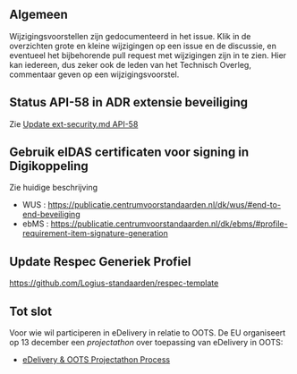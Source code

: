 ## Algemeen

Wijzigingsvoorstellen zijn gedocumenteerd in het issue. Klik in de overzichten grote en kleine wijzigingen op een issue en de discussie, en eventueel het bijbehorende pull request met wijzigingen zijn in te zien. Hier kan iedereen, dus zeker ook de leden van het Technisch Overleg, commentaar geven op een wijzigingsvoorstel.

## Status API-58 in ADR extensie beveiliging

Zie [Update ext-security.md API-58](https://github.com/Geonovum/KP-APIs/pull/464)


## Gebruik eIDAS certificaten voor signing in Digikoppeling

Zie huidige beschrijving

* WUS : https://publicatie.centrumvoorstandaarden.nl/dk/wus/#end-to-end-beveiliging
* ebMS : https://publicatie.centrumvoorstandaarden.nl/dk/ebms/#profile-requirement-item-signature-generation

## Update Respec Generiek Profiel

https://github.com/Logius-standaarden/respec-template

## Tot slot
Voor wie wil participeren in eDelivery in relatie to OOTS. De EU organiseert op 13 december een _projectathon_ over toepassing van eDelivery in OOTS:
- [eDelivery & OOTS Projectathon Process](https://ec.europa.eu/digital-building-blocks/wikis/pages/viewpage.action?pageId=610468539)
